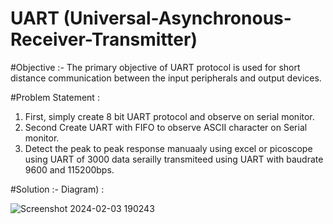 # UART (Universal-Asynchronous-Receiver-Transmitter)
#Objective :- The primary objective of UART protocol is used for short distance communication between the input peripherals and output devices.

#Problem Statement : 
1) First, simply create 8 bit UART protocol and observe on serial monitor.
2) Second Create UART with FIFO to observe ASCII character on Serial monitor.
3) Detect the peak to peak response manuaaly using excel or picoscope using UART of 3000 data serailly transmiteed using UART with baudrate 9600 and 115200bps.

#Solution :-
Diagram) : 
   
![Screenshot 2024-02-03 190243](https://github.com/8307820421/UART-Universal-Asynchronous-Receiver-Transmitter-/assets/110840084/c952565e-bff9-446e-9b95-6bcca8ef34cf)
